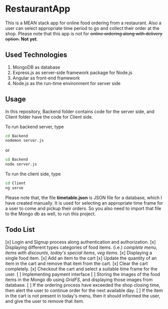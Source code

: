 # RestaurantApp

This is a MEAN stack app for online food ordering from a restaurant. Also a user can select appropriate time period to go and collect their order at the shop. Please note that this app is not for ~~online ordering along with delivery option.~~ **Not yet**.

## Used Technologies

1. MongoDB as database
2. Express.js as server-side framework package for Node.js
3. Angular as front-end framework
4. Node.js as the run-time environment for server side

## Usage

In this repository, Backend folder contains code for the server side, and Client folder have the code for Client side.

To run backend server, type
```bash
cd Backend
nodemon server.js
```
or
```bash
cd Backend
node server.js
```

To run the client side, type
```bash
cd Client
ng serve
```
Please note that, the file **timetable.json** is JSON file for a database, which I have created manually.
It is used for selecting an appropriate time frame for a user to come and pickup their orders. So you also need to import that file to the Mongo db as well, to run this project.

## Todo List

[x] Login and Signup process along authentication and authorization.
[x] Displaying different types categories of food items. (i.e.) _complete menu_, _items with discounts_, _today's special items_, _veg items_.
[x] Displaying a single food item.
[x] Add an item to the cart
[x] Update the quantity of an item in the cart and remove that item from the cart.
[x] Clear the cart completely.
[x] Checkout the cart and select a suitable time frame for the user.
[ ] Implementing payment interface
[ ] Storing the images of the food items in the Mongo db using *GridFS*, and displaying those images from database.
[ ] If the ordering process have exceeded the shop closing time, then alert the user to continue order for the next available day.
[ ] If the item in the cart is not present in today's menu, then it should informed the user, and give the user to remove that item.